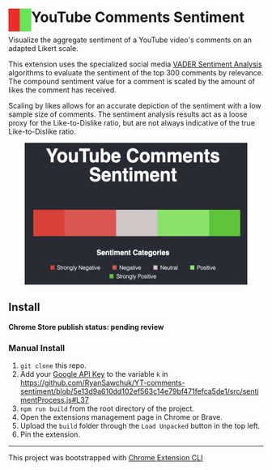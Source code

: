 # <img src="public/icons/icon_48.png" width="45" align="left"> YouTube Comments Sentiment

Visualize the aggregate sentiment of a YouTube video's comments on an adapted Likert scale.

This extension uses the specialized social media [VADER Sentiment Analysis](https://github.com/vaderSentiment/vaderSentiment-js) algorithms to evaluate the sentiment of the top 300 comments by relevance. 
The compound sentiment value for a comment is scaled by the amount of likes the comment has received. 

Scaling by likes allows for an accurate depiction of the sentiment with a low sample size of comments. The sentiment analysis results act as a loose proxy for the Like-to-Dislike ratio, but are not always indicative of the true Like-to-Dislike ratio.

<p align="center" width="100%">
    <img src="public/tiles/promotile2.png" width="440">
</p>

## Install

**Chrome Store publish status: pending review**<!-- TODO: Add chrome extension link inside parenthesis -->

### Manual Install

1. ```git clone``` this repo.
2. Add your [Google API Key](https://support.google.com/googleapi/answer/6158862?hl=en) to the variable ```k``` in https://github.com/RyanSawchuk/YT-comments-sentiment/blob/5e13d9a610dd102ef563c14e79bf471fefca5de1/src/sentimentProcess.js#L37
3. ```npm run build``` from the root directory of the project.
4. Open the extensions management page in Chrome or Brave.
5. Upload the ```build``` folder through the ```Load Unpacked``` button in the top left.
6. Pin the extension.

---

This project was bootstrapped with [Chrome Extension CLI](https://github.com/dutiyesh/chrome-extension-cli)


